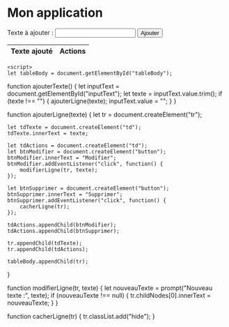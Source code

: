 <!DOCTYPE html>
<html>
<head>
	<title>Exemple de code pour une zone de saisie de texte</title>
	<link rel="stylesheet" type="text/css" href="style.css">
</head>
<body>
	<div class="container">
		<h1>Mon application</h1>
		<form>
			<label for="inputText">Texte à ajouter :</label>
			<input type="text" id="inputText">
			<button type="button" onclick="ajouterTexte()">Ajouter</button>
		</form>
		<table>
			<thead>
				<tr>
					<th>Texte ajouté</th>
					<th>Actions</th>
				</tr>
			</thead>
			<tbody id="tableBody">
			</tbody>
		</table>
	</div>

	<script>
    let tableBody = document.getElementById("tableBody");

function ajouterTexte() {
	let inputText = document.getElementById("inputText");
	let texte = inputText.value.trim();
	if (texte !== "") {
		ajouterLigne(texte);
		inputText.value = "";
	}
}

function ajouterLigne(texte) {
	let tr = document.createElement("tr");

	let tdTexte = document.createElement("td");
	tdTexte.innerText = texte;

	let tdActions = document.createElement("td");
	let btnModifier = document.createElement("button");
	btnModifier.innerText = "Modifier";
	btnModifier.addEventListener("click", function() {
		modifierLigne(tr, texte);
	});

	let btnSupprimer = document.createElement("button");
	btnSupprimer.innerText = "Supprimer";
	btnSupprimer.addEventListener("click", function() {
		cacherLigne(tr);
	});

	tdActions.appendChild(btnModifier);
	tdActions.appendChild(btnSupprimer);

	tr.appendChild(tdTexte);
	tr.appendChild(tdActions);

	tableBody.appendChild(tr);
}

function modifierLigne(tr, texte) {
	let nouveauTexte = prompt("Nouveau texte :", texte);
	if (nouveauTexte !== null) {
		tr.childNodes[0].innerText = nouveauTexte;
	}
}

function cacherLigne(tr) {
	tr.classList.add("hide");
}

  </script>
</body>
</html>
